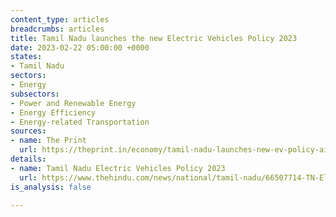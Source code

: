 ```yaml
---
content_type: articles
breadcrumbs: articles
title: Tamil Nadu launches the new Electric Vehicles Policy 2023
date: 2023-02-22 05:00:00 +0000
states:
- Tamil Nadu
sectors:
- Energy
subsectors:
- Power and Renewable Energy
- Energy Efficiency
- Energy-related Transportation
sources:
- name: The Print
  url: https://theprint.in/economy/tamil-nadu-launches-new-ev-policy-aims-to-attract-rs-50000-cr-investments/1370863/
details:
- name: Tamil Nadu Electric Vehicles Policy 2023
  url: https://www.thehindu.com/news/national/tamil-nadu/66507714-TN-Electric-Vehicles-Policy-2023.pdf
is_analysis: false

---
```

